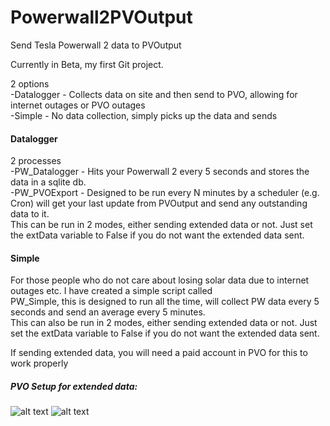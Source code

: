 # Powerwall2PVOutput
Send Tesla Powerwall 2 data to PVOutput

Currently in Beta, my first Git project.

2 options  
-Datalogger - Collects data on site and then send to PVO, allowing for internet outages or PVO outages  
-Simple - No data collection, simply picks up the data and sends  

#### Datalogger
2 processes  
-PW_Datalogger - Hits your Powerwall 2 every 5 seconds and stores the data in a sqlite db.  
-PW_PVOExport - Designed to be run every N minutes by a scheduler (e.g. Cron) will get your last update from PVOutput and send any outstanding data to it.  
This can be run in 2 modes, either sending extended data or not.  Just set the extData variable to False if you do not want the extended data sent.

#### Simple  
For those people who do not care about losing solar data due to internet outages etc. I have created a simple script called  
PW_Simple, this is designed to run all the time, will collect PW data every 5 seconds and send an average every 5 minutes.  
This can also be run in 2 modes, either sending extended data or not.  Just set the extData variable to False if you do not want the extended data sent.

If sending extended data, you will need a paid account in PVO for this to work properly  

##### PVO Setup for extended data:

![alt text](https://github.com/ekul135/Powerwall2PVOutput/blob/master/ExtendedData7_8.png)
![alt text](https://github.com/ekul135/Powerwall2PVOutput/blob/master/ExtendedData9_12.png)
